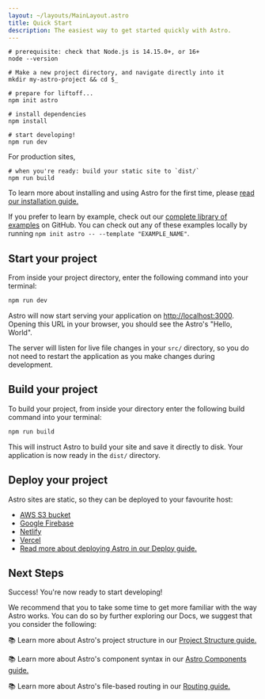 ```yaml
---
layout: ~/layouts/MainLayout.astro
title: Quick Start
description: The easiest way to get started quickly with Astro.
---
```


```shell
# prerequisite: check that Node.js is 14.15.0+, or 16+
node --version

# Make a new project directory, and navigate directly into it
mkdir my-astro-project && cd $_

# prepare for liftoff...
npm init astro

# install dependencies
npm install

# start developing!
npm run dev
```

For production sites,

```shell
# when you're ready: build your static site to `dist/`
npm run build
```

To learn more about installing and using Astro for the first time, please [read our installation guide.](/en/installation)

If you prefer to learn by example, check out our [complete library of examples](https://github.com/withastro/astro/tree/main/examples) on GitHub. You can check out any of these examples locally by running `npm init astro -- --template "EXAMPLE_NAME"`.

## Start your project

From inside your project directory, enter the following command into your terminal:

```bash
npm run dev
```

Astro will now start serving your application on [http://localhost:3000](http://localhost:3000). Opening this URL in your browser, you should see the Astro's "Hello, World".

The server will listen for live file changes in your `src/` directory, so you do not need to restart the application as you make changes during development.

## Build your project

To build your project, from inside your directory enter the following build command into your terminal:

```bash
npm run build
```

This will instruct Astro to build your site and save it directly to disk. Your application is now ready in the `dist/` directory.

## Deploy your project

Astro sites are static, so they can be deployed to your favourite host:

- [AWS S3 bucket](https://aws.amazon.com/s3/)
- [Google Firebase](https://firebase.google.com/)
- [Netlify](https://www.netlify.com/)
- [Vercel](https://vercel.com/)
- [Read more about deploying Astro in our Deploy guide.](/en/guides/deploy)

## Next Steps

Success! You're now ready to start developing!

We recommend that you to take some time to get more familiar with the way Astro works. You can do so by further exploring our Docs, we suggest that you consider the following:

📚 Learn more about Astro's project structure in our [Project Structure guide.](/en/core-concepts/project-structure)

📚 Learn more about Astro's component syntax in our [Astro Components guide.](/en/core-concepts/astro-components)

📚 Learn more about Astro's file-based routing in our [Routing guide.](/en/core-concepts/astro-pages)
